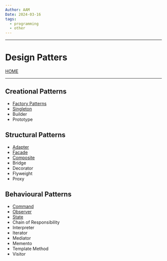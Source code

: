 ```yaml
---
Author: AAM
Date: 2024-03-16
tags:
  - programming
  - other
---
```

------
# Design Patters

[HOME](/README.md)

---

## Creational Patterns

- [Factory Patterns](data/Factory.md)
- [Singleton](data/Singleton.md)
- Builder
- Prototype


## Structural Patterns

- [Adapter](data/Adapter.md)
- [Facade](data/Facade.md)
- [Composite](data/Composite.md)
- Bridge
- Decorator
- Flyweight
- Proxy

## Behavioural Patterns

- [Command](data/Command.md)
- [Observer](data/Observer.md)
- [State](data/State.md)
- Chain of Responsibility
- Interpreter
- Iterator
- Mediator
- Memento
- Template Method
- Visitor

